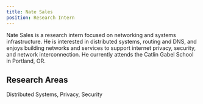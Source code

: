 ```yaml
---
title: Nate Sales
position: Research Intern
---
```

Nate Sales is a research intern focused on networking and systems infrastructure. He is interested in distributed systems, routing and DNS, and enjoys building networks and services to support internet privacy, security, and network interconnection. He currently attends the Catlin Gabel School in Portland, OR.

## Research Areas
Distributed Systems, Privacy, Security
